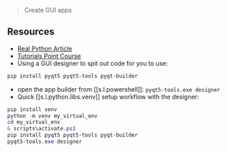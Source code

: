 

> Create GUI apps

## Resources

- [Real Python Article](https://realpython.com/qt-designer-python/)
- [Tutorials Point Course](https://www.tutorialspoint.com/pyqt/pyqt_qpixmap_class.htm)
- Using a GUI designer to spit out code for you to use:

```bash
pip install pyqt5 pyqt5-tools pyqt-builder 
```

- open the app builder from [[s.l.powershell]]: `pyqt5-tools.exe designer`
- Quick [[s.l.python.libs.venv]] setup workflow with the designer:

```powershell
pip install venv
python -m venv my_virtual_env
cd my_virtual_env
& scripts\activate.ps1
pip install pyqt5 pyqt5-tools pyqt-builder
pyqt5-tools.exe designer
```
